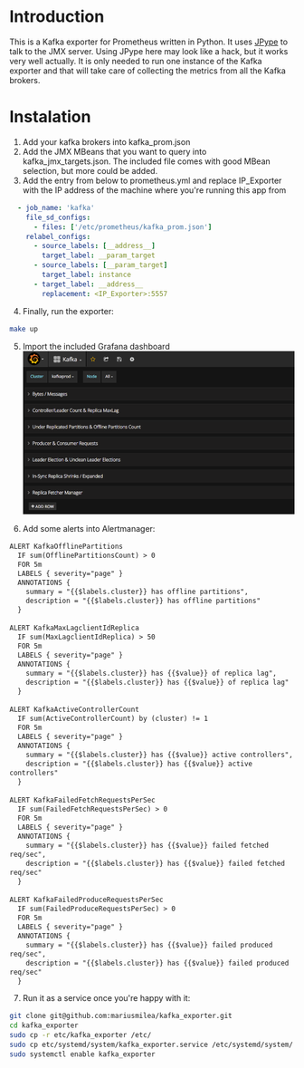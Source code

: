 # Introduction
This is a Kafka exporter for Prometheus written in Python. It uses [JPype](http://jpype.sourceforge.net/) to talk to the JMX server. Using JPype here may look like a hack, but it works very well actually.
It is only needed to run one instance of the Kafka exporter and that will take care of collecting the metrics from all the Kafka brokers.


# Instalation

1. Add your kafka brokers into kafka_prom.json
2. Add the JMX MBeans that you want to query into kafka_jmx_targets.json. The included file comes with good MBean selection, but more could be added.
3. Add the entry from below to prometheus.yml and replace IP_Exporter with the IP address of the machine where you're running this app from
```yml
  - job_name: 'kafka'
    file_sd_configs:
      - files: ['/etc/prometheus/kafka_prom.json']
    relabel_configs:
      - source_labels: [__address__]
        target_label: __param_target
      - source_labels: [__param_target]
        target_label: instance
      - target_label: __address__
        replacement: <IP_Exporter>:5557
```

4. Finally, run the exporter:
```bash
make up
```

5. Import the included Grafana dashboard
![Alt text](https://github.com/mariusmilea/kafka_exporter/blob/master/dashboards/screenshot.png)

6. Add some alerts into Alertmanager:
```text
ALERT KafkaOfflinePartitions
  IF sum(OfflinePartitionsCount) > 0
  FOR 5m
  LABELS { severity="page" }
  ANNOTATIONS {
    summary = "{{$labels.cluster}} has offline partitions",
    description = "{{$labels.cluster}} has offline partitions"
  }

ALERT KafkaMaxLagclientIdReplica
  IF sum(MaxLagclientIdReplica) > 50
  FOR 5m
  LABELS { severity="page" }
  ANNOTATIONS {
    summary = "{{$labels.cluster}} has {{$value}} of replica lag",
    description = "{{$labels.cluster}} has {{$value}} of replica lag"
  }

ALERT KafkaActiveControllerCount
  IF sum(ActiveControllerCount) by (cluster) != 1
  FOR 5m
  LABELS { severity="page" }
  ANNOTATIONS {
    summary = "{{$labels.cluster}} has {{$value}} active controllers",
    description = "{{$labels.cluster}} has {{$value}} active controllers"
  }

ALERT KafkaFailedFetchRequestsPerSec
  IF sum(FailedFetchRequestsPerSec) > 0
  FOR 5m
  LABELS { severity="page" }
  ANNOTATIONS {
    summary = "{{$labels.cluster}} has {{$value}} failed fetched req/sec",
    description = "{{$labels.cluster}} has {{$value}} failed fetched req/sec"
  }

ALERT KafkaFailedProduceRequestsPerSec
  IF sum(FailedProduceRequestsPerSec) > 0
  FOR 5m
  LABELS { severity="page" }
  ANNOTATIONS {
    summary = "{{$labels.cluster}} has {{$value}} failed produced req/sec",
    description = "{{$labels.cluster}} has {{$value}} failed produced req/sec"
  }
```

7. Run it as a service once you're happy with it:
```bash
git clone git@github.com:mariusmilea/kafka_exporter.git
cd kafka_exporter
sudo cp -r etc/kafka_exporter /etc/
sudo cp etc/systemd/system/kafka_exporter.service /etc/systemd/system/
sudo systemctl enable kafka_exporter
```

